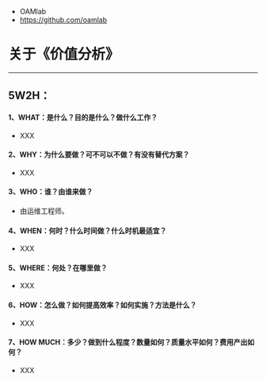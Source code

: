 - OAMlab
- https://github.com/oamlab

# 关于《价值分析》

- ----------------------------

## 5W2H：

#### 1、WHAT：是什么？目的是什么？做什么工作？
- XXX

#### 2、WHY：为什么要做？可不可以不做？有没有替代方案？
- XXX

#### 3、WHO：谁？由谁来做？
- 由运维工程师。

#### 4、WHEN：何时？什么时间做？什么时机最适宜？
- XXX

#### 5、WHERE：何处？在哪里做？
- XXX

#### 6、HOW：怎么做？如何提高效率？如何实施？方法是什么？
- XXX

#### 7、HOW MUCH：多少？做到什么程度？数量如何？质量水平如何？费用产出如何？
- XXX